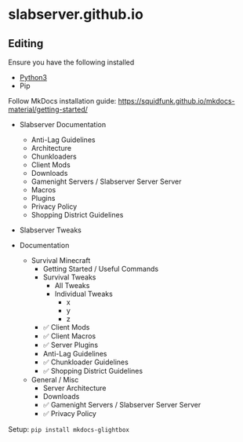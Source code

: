 # slabserver.github.io

## Editing

Ensure you have the following installed
- [Python3](https://www.python.org/downloads/)
- Pip

Follow MkDocs installation guide: https://squidfunk.github.io/mkdocs-material/getting-started/

- Slabserver Documentation
    - Anti-Lag Guidelines
    - Architecture
    - Chunkloaders
    - Client Mods
    - Downloads
    - Gamenight Servers / Slabserver Server Server
    - Macros
    - Plugins
    - Privacy Policy
    - Shopping District Guidelines




- Slabserver Tweaks

    
- Documentation
    - Survival Minecraft
        - Getting Started / Useful Commands
        - Survival Tweaks
            - All Tweaks
            - Individual Tweaks
                - x
                - y
                - z
        - ✅ Client Mods
        - ✅ Client Macros
        - ✅ Server Plugins
        - Anti-Lag Guidelines
        - ✅ Chunkloader Guidelines
        - ✅ Shopping District Guidelines
    - General / Misc
        - Server Architecture
        - Downloads
        - ✅ Gamenight Servers / Slabserver Server Server
        - ✅ Privacy Policy


Setup:
```pip install mkdocs-glightbox```
